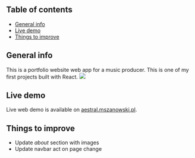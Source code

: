 ## Table of contents
* [General info](#general-info)
* [Live demo](#live-demo)
* [Things to improve](#things-to-improve)

## General info
This is a portfolio website web app for a music producer. This is one of my first projects built with React.
![](https://i.imgur.com/HQMkH1e.png)

## Live demo
Live web demo is available on [aestral.mszanowski.pl](https://aestral.mszanowski.pl/).

## Things to improve
- Update *about* section with images
- Update navbar act on page change
